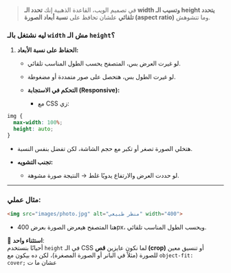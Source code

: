 > في تصميم الويب، القاعدة الذهبية إنك **تحدد الـ width وتسيب الـ height يتحدد تلقائي** علشان تحافظ على **نسبة أبعاد الصورة (aspect ratio)** وما تتشوهش.

### ليه نشتغل بالـ `width` مش الـ `height`؟

1. **الحفاظ على نسبة الأبعاد:**
    
    - لو غيرت العرض بس، المتصفح يحسب الطول المناسب تلقائي.  
        
    - لو غيرت الطول بس، هتحصل على صور متمددة أو مضغوطة.
        
    - **التحكم في الاستجابة (Responsive):**
        
        - مع CSS زي:

```css
img {
  max-width: 100%;
  height: auto;
}
```

- هتخلي الصورة تصغر أو تكبر مع حجم الشاشة، لكن تفضل بنفس النسبة.  
    
- **تجنب التشويه:**
    - لو حددت العرض والارتفاع يدويًا غلط → النتيجة صورة مشوهة.

---

### مثال عملي:

```html
<img src="images/photo.jpg" alt="منظر طبيعي" width="400">
```

- هنا المتصفح هيعرض الصورة بعرض 400px، ويحسب الطول المناسب تلقائي.

📌 **استثناء واحد**:  
أحيانًا بنستخدم `height` في الـ CSS لما نكون عايزين **قص (crop)** أو تنسيق معين للصورة (مثلاً في البانر أو الصورة المصغرة)، لكن ده بيكون مع `object-fit: cover;` عشان ما ت